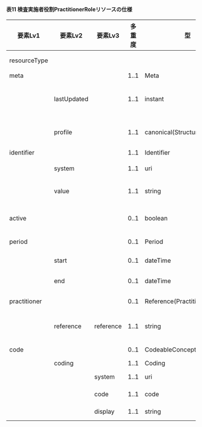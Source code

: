 #### 表11 検査実施者役割PractitionerRoleリソースの仕様

| 要素Lv1 | 要素Lv2 | 要素Lv3 | 多重度 | 型 | 値 | 生理検査レポートCDAとのマッピング<BR>(CD=ClinicalDocument) | 説明 |
|---|---|---|---|---|---|---|---|
| resourceType |  |  |  |  | "PractitionerRole" | /CD/documentationOf/serviceEvent | PractitionerRoleリソースであることを示す。 |
| meta |  |  | 1..1 | Meta |  |  |  |
|  | lastUpdated |  | 1..1 | instant | "2023-12-25T20:21:32+09:00" |  | 最終更新日時。YYYY-MM-DDThh:mm:ss.sss+zz:zz。値は例示。 |
|  | profile |  | 1..1 | canonical(StructureDefinition) | "http://jpfhir.jp/fhir/SEAMAT/StructureDefinition/<BR>JP_PractitionerRole_SEAMAT_Performer" |  | 本リソースのプロファイルを識別するURLを指定する。値は固定。 |
| identifier |  |  | 1..1 | Identifier |  |  | この文書の文書ID。 |
|  | system |  | 1..1 | uri | "http://jpfhir.jp/fhir/core/IdSystem/documentInsta<BR>nce-identifier" |  | 文書IDに対する名前空間識別子。固定値。 |
|  | value |  | 1..1 | string | "1234567890_20231205_LJCS-100D_20231205101112.94.1<BR>4239.1002_20231205112233_100_1" |  | 文書IDの文字列。値は例示。 |
| active |  |  | 0..1 | boolean | true |  | このPractitionerRoleリソースのレコードがアクティブかどうか。固定値。 |
| period |  |  | 0..1 | Period |  | /CD/documentationOf/serviceEvent/<BR>effectiveTime | この役割の有効期間 |
|  | start |  | 0..1 | dateTime | "2023-12-21" | /CD/documentationOf/serviceEvent/<BR>effectiveTime/low | 有効期間の開始日。値は例示。 |
|  | end |  | 0..1 | dateTime | "2023-12-31" | /CD/documentationOf/serviceEvent/<BR>effectiveTime/high | 有効期間の終了日。値は例示。 |
| practitioner |  |  | 0..1 | Reference(Practitioner) |  | /CD/documentationOf/serviceEvent/<BR>performer/assignedEntity | 検査実施者Practitionerリソースへの参照。 |
|  | reference | reference | 1..1 | string | "urn:uuid:f83bbdac-8aab-48fa-96e1-6fa2c73d66d1" |  | PractitionerリソースのfullUrl要素に指定されるUUIDを指定。値は例示。 |
| code |  |  | 0..1 | CodeableConcept |  | /CD/documentationOf/serviceEvent/<BR>performer/functionCode | この職員の役割コード |
|  | coding |  | 1..1 | Coding |  |  |  |
|  |  | system | 1..1 | uri |  | /CD/documentationOf/serviceEvent/<BR>performer/functionCode/@codeSystem |  |
|  |  | code | 1..1 | code |  | /CD/documentationOf/serviceEvent/<BR>performer/functionCode/@code |  |
|  |  | display | 1..1 | string |  | /CD/documentationOf/serviceEvent/<BR>performer/functionCode/@displayName |  |
